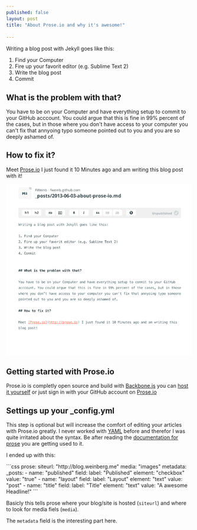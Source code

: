 ```yaml
---
published: false
layout: post
title: "About Prose.io and why it's awesome!"

---
```


Writing a blog post with Jekyll goes like this:

1. Find your Computer
2. Fire up your favorit editor (e.g. Sublime Text 2)
3. Write the blog post
4. Commit


## What is the problem with that?

You have to be on your Computer and have everything setup to commit to your GitHub acccount. You could argue that this is fine in 99% percent of the cases, but in those where you don't have access to your computer you can't fix that annyoing typo someone pointed out to you and you are so deeply ashamed of.

## How to fix it?

Meet [Prose.io](http://prose.io) I just found it 10 Minutes ago and am writing this blog post with it!

![Screenshot of this blog post ](/images/screenshot.png)


## Getting started with Prose.io 

Prose.io is completly open source and build with [Backbone.js](http://backbonejs.org/) you can [host it yourself](https://github.com/prose/prose/blob/master/CONTRIBUTING.md#building--installing) or just sign in with your GitHub account on [Prose.io](http://prose.io)

## Settings up your \_config.yml

This step is optional but will increase the comfort of editing your articles with Prose.io greatly.
I never worked with [YAML](http://www.yaml.org/) before and therefor I was quite irritated about the syntax. Be after reading the [documentation for prose](https://github.com/prose/prose/wiki/Configuration) you are getting used to it.

I ended up with this:
<div class="highlight-full-view">
```css
prose:
  siteurl: "http://blog.weinberg.me"
  media: "images"
  metadata:
    _posts:
      - name: "published"
        field:
          label: "Published"
          element: "checkbox"
          value: "true"
      - name: "layout"
        field:
          label: "Layout"
          element: "text"
          value: "post"
      - name: "title"
        field:
          label: "Title"
          element: "text"
          value: "A awesome Headline!"
```
</div>



Basicly this tells prose where your blog/site is hosted (`siteurl`) and where to look for media fiels (`media`). 

The `metadata` field is the interesting part here. 



